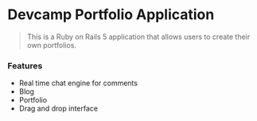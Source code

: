 # Devcamp Portfolio Application

> This is a Ruby on Rails 5 application that allows users to create their own
> portfolios.

### Features

- Real time chat engine for comments
- Blog
- Portfolio
- Drag and drop interface

